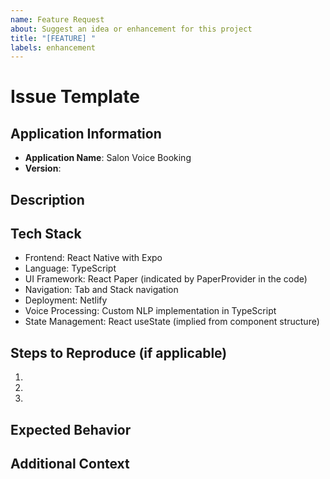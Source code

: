 ```yaml
---
name: Feature Request
about: Suggest an idea or enhancement for this project
title: "[FEATURE] "
labels: enhancement
---
```


# Issue Template

## Application Information

- **Application Name**: Salon Voice Booking
- **Version**: <!-- e.g., v1.2.3 -->

## Description
<!-- A clear and concise description of the issue or feature request -->

## Tech Stack

- Frontend: React Native with Expo
- Language: TypeScript
- UI Framework: React Paper (indicated by PaperProvider in the code)
- Navigation: Tab and Stack navigation
- Deployment: Netlify
- Voice Processing: Custom NLP implementation in TypeScript
- State Management: React useState (implied from component structure)

## Steps to Reproduce (if applicable)

1.
2.
3.

## Expected Behavior
<!-- What should happen -->

## Additional Context
<!-- Add any other context, screenshots, or information here -->
